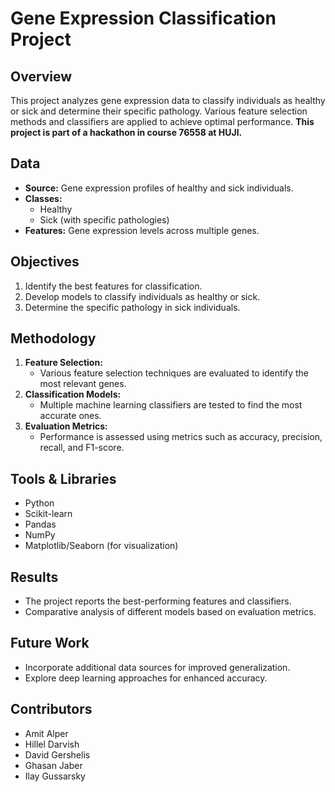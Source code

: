 # Gene Expression Classification Project

## Overview
This project analyzes gene expression data to classify individuals as healthy or sick and determine their specific pathology. Various feature selection methods and classifiers are applied to achieve optimal performance.
**This project is part of a hackathon in course 76558 at HUJI.**

## Data
- **Source:** Gene expression profiles of healthy and sick individuals.
- **Classes:**
  - Healthy
  - Sick (with specific pathologies)
- **Features:** Gene expression levels across multiple genes.

## Objectives
1. Identify the best features for classification.
2. Develop models to classify individuals as healthy or sick.
3. Determine the specific pathology in sick individuals.

## Methodology
1. **Feature Selection:**
   - Various feature selection techniques are evaluated to identify the most relevant genes.
2. **Classification Models:**
   - Multiple machine learning classifiers are tested to find the most accurate ones.
3. **Evaluation Metrics:**
   - Performance is assessed using metrics such as accuracy, precision, recall, and F1-score.

## Tools & Libraries
- Python
- Scikit-learn
- Pandas
- NumPy
- Matplotlib/Seaborn (for visualization)


## Results
- The project reports the best-performing features and classifiers.
- Comparative analysis of different models based on evaluation metrics.

## Future Work
- Incorporate additional data sources for improved generalization.
- Explore deep learning approaches for enhanced accuracy.

## Contributors
- Amit Alper
- Hillel Darvish
- David Gershelis
- Ghasan Jaber
- Ilay Gussarsky
